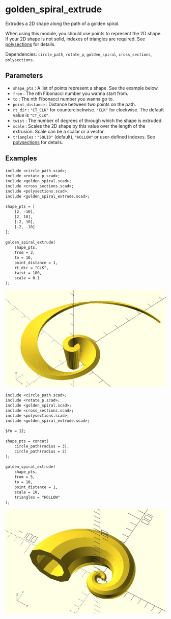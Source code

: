 # golden_spiral_extrude

Extrudes a 2D shape along the path of a golden spiral. 

When using this module, you should use points to represent the 2D shape. If your 2D shape is not solid, indexes of triangles are required. See [polysections](https://openhome.cc/eGossip/OpenSCAD/lib-polysections.html) for details.

Dependencies: `circle_path`, `rotate_p`, `golden_spiral`, `cross_sections`, `polysections`.

## Parameters

- `shape_pts` : A list of points represent a shape. See the example below.
- `from` : The nth Fibonacci number you wanna start from.
- `to` : The nth Fibonacci number you wanna go to.
- `point_distance` : Distance between two points on the path.
- `rt_dir` : `"CT_CLK"` for counterclockwise. `"CLK"` for clockwise. The default value is `"CT_CLK"`.
- `twist` : The number of degrees of through which the shape is extruded.
- `scale` : Scales the 2D shape by this value over the length of the extrusion. Scale can be a scalar or a vector.
- `triangles` : `"SOLID"` (default), `"HOLLOW"` or user-defined indexes. See [polysections](https://openhome.cc/eGossip/OpenSCAD/lib-polysections.html) for details.

## Examples
    
	include <circle_path.scad>;
	include <rotate_p.scad>;
	include <golden_spiral.scad>;
	include <cross_sections.scad>;
	include <polysections.scad>;
	include <golden_spiral_extrude.scad>;

	shape_pts = [
		[2, -10],
		[2, 10],
		[-2, 10],
		[-2, -10]
	];

	golden_spiral_extrude(
		shape_pts, 
		from = 3, 
		to = 10, 
		point_distance = 1,
		rt_dir = "CLK",
		twist = 180,
		scale = 0.1
	);

![golden_spiral_extrude](images/lib-golden_spiral_extrude-1.JPG)

    include <circle_path.scad>;
	include <rotate_p.scad>;
	include <golden_spiral.scad>;
	include <cross_sections.scad>;
	include <polysections.scad>;
	include <golden_spiral_extrude.scad>;

	$fn = 12;

	shape_pts = concat(
		circle_path(radius = 3),
		circle_path(radius = 2)
	);

	golden_spiral_extrude(
		shape_pts, 
		from = 5, 
		to = 10, 
		point_distance = 1,
		scale = 10,
		triangles = "HOLLOW"
	);

![golden_spiral_extrude](images/lib-golden_spiral_extrude-2.JPG)